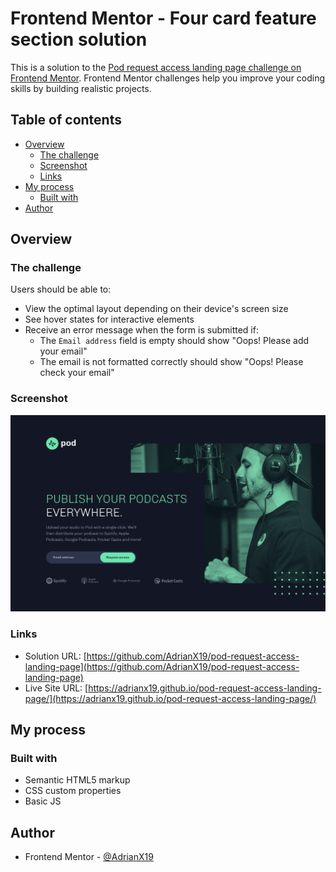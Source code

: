 # Frontend Mentor - Four card feature section solution

This is a solution to the [Pod request access landing page challenge on Frontend Mentor](https://www.frontendmentor.io/challenges/pod-request-access-landing-page-eyTmdkLSG). Frontend Mentor challenges help you improve your coding skills by building realistic projects. 

## Table of contents

- [Overview](#overview)
  - [The challenge](#the-challenge)
  - [Screenshot](#screenshot)
  - [Links](#links)
- [My process](#my-process)
  - [Built with](#built-with)
- [Author](#author)

## Overview

### The challenge

Users should be able to:

- View the optimal layout depending on their device's screen size
- See hover states for interactive elements
- Receive an error message when the form is submitted if:
  - The `Email address` field is empty should show "Oops! Please add your email"
  - The email is not formatted correctly should show "Oops! Please check your email"

### Screenshot
![Final result on desktop](./final-result/desktop-final.PNG)

### Links

- Solution URL: [https://github.com/AdrianX19/pod-request-access-landing-page](https://github.com/AdrianX19/pod-request-access-landing-page)
- Live Site URL: [https://adrianx19.github.io/pod-request-access-landing-page/](https://adrianx19.github.io/pod-request-access-landing-page/)

## My process

### Built with

- Semantic HTML5 markup
- CSS custom properties
- Basic JS

## Author

- Frontend Mentor - [@AdrianX19](https://www.frontendmentor.io/profile/AdrianX19)
